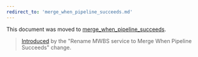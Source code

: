 ```yaml
---
redirect_to: 'merge_when_pipeline_succeeds.md'
---
```


This document was moved to [merge_when_pipeline_succeeds](merge_when_pipeline_succeeds.md).

>[Introduced](https://gitlab.com/gitlab-org/gitlab-foss/-/merge_requests/7135) by the "Rename MWBS service to Merge When Pipeline Succeeds" change.

